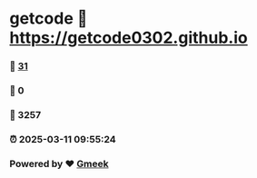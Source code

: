 # getcode :link: https://getcode0302.github.io 
### :page_facing_up: [31](https://getcode0302.github.io/tag.html) 
### :speech_balloon: 0 
### :hibiscus: 3257 
### :alarm_clock: 2025-03-11 09:55:24 
### Powered by :heart: [Gmeek](https://github.com/Meekdai/Gmeek)
